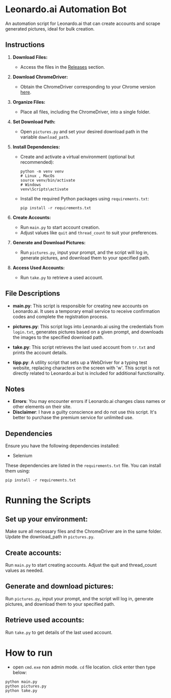 # Leonardo.ai Automation Bot

An automation script for Leonardo.ai that can create accounts and scrape generated pictures, ideal for bulk creation.

## Instructions

1. **Download Files:**
   - Access the files in the [Releases](https://github.com/nxbvu/Leonardo.ai-Bot/releases) section.

2. **Download ChromeDriver:**
   - Obtain the ChromeDriver corresponding to your Chrome version [here](https://googlechromelabs.github.io/chrome-for-testing/#stable).

3. **Organize Files:**
   - Place all files, including the ChromeDriver, into a single folder.

4. **Set Download Path:**
   - Open `pictures.py` and set your desired download path in the variable `download_path`.

5. **Install Dependencies:**
   - Create and activate a virtual environment (optional but recommended):
     ```
     python -m venv venv
     # Linux , MacOs
     source venv/bin/activate
     # Windows
     venv\Scripts\activate
     ```
   - Install the required Python packages using `requirements.txt`:
     ```
     pip install -r requirements.txt
     ```

6. **Create Accounts:**
   - Run `main.py` to start account creation.
   - Adjust values like `quit` and `thread_count` to suit your preferences.

7. **Generate and Download Pictures:**
   - Run `pictures.py`, input your prompt, and the script will log in, generate pictures, and download them to your specified path.

8. **Access Used Accounts:**
   - Run `take.py` to retrieve a used account.

## File Descriptions

- **main.py**: This script is responsible for creating new accounts on Leonardo.ai. It uses a temporary email service to receive confirmation codes and complete the registration process.

- **pictures.py**: This script logs into Leonardo.ai using the credentials from `login.txt`, generates pictures based on a given prompt, and downloads the images to the specified download path.

- **take.py**: This script retrieves the last used account from `tr.txt` and prints the account details.

- **tipp.py**: A utility script that sets up a WebDriver for a typing test website, replacing characters on the screen with 'w'. This script is not directly related to Leonardo.ai but is included for additional functionality.

## Notes

- **Errors**: You may encounter errors if Leonardo.ai changes class names or other elements on their site.
- **Disclaimer**: I have a guilty conscience and do not use this script. It's better to purchase the premium service for unlimited use.

## Dependencies

Ensure you have the following dependencies installed:

- Selenium

These dependencies are listed in the `requirements.txt` file. You can install them using:

```
pip install -r requirements.txt
```

# Running the Scripts

## Set up your environment:

Make sure all necessary files and the ChromeDriver are in the same folder.
Update the download_path in `pictures.py`.

## Create accounts:

Run `main.py` to start creating accounts. Adjust the quit and thread_count values as needed.

## Generate and download pictures:

Run `pictures.py`, input your prompt, and the script will log in, generate pictures, and download them to your specified path.

## Retrieve used accounts:

Run `take.py` to get details of the last used account.

# How to run
- open `cmd.exe` non admin mode. `cd` file location. click enter then type below:

```
python main.py
python pictures.py
python take.py
```
